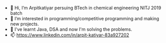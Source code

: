 - 👋 Hi, I’m Arpitkatiyar persuing BTech in chemical engineering NITJ 2019 batch
- 👀 I’m interested in programming/competitive programming and making new projects.
- 🌱 I've learnt Java, DSA and now I'm solving the problems.
- 📫 https://www.linkedin.com/in/arpit-katiyar-83a927202

<!---
Arpitkatiyar1/Arpitkatiyar1 is a ✨ special ✨ repository because its `README.md` (this file) appears on your GitHub profile.
You can click the Preview link to take a look at your changes.
--->
